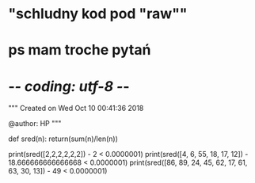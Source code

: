 # "schludny kod pod "raw""
# ps mam troche pytań

# -*- coding: utf-8 -*-
"""
Created on Wed Oct 10 00:41:36 2018

@author: HP
"""

def sred(n):
    return(sum(n)/len(n))
 
print(sred([2,2,2,2,2,2]) - 2 < 0.0000001)
print(sred([4, 6, 55, 18, 17, 12]) - 18.666666666666668 < 0.0000001)
print(sred([86, 89, 24, 45, 62, 17, 61, 63, 30, 13]) - 49 < 0.0000001)

